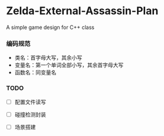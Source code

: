 # Zelda-External-Assassin-Plan
A simple game design for C++ class

### 编码规范
+ 类名：首字母大写，其余小写
+ 变量名：第一个单词全部小写，其余首字母大写
+ 函数名：同变量名

### TODO
+ [ ] 配置文件读写
+ [ ] 碰撞检测封装
+ [ ] 场景搭建

